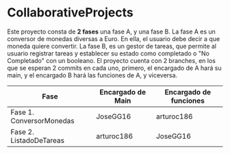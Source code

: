 # CollaborativeProjects

Este proyecto consta de **2 fases** una fase A, y una fase B. La fase A es un conversor de monedas diversas a Euro. En ella, el usuario debe decir a que moneda quiere convertir. La fase B, es un gestor de tareas, que permite al usuario registrar tareas y establecer su estado como completado o "No Completado" con un booleano. El proyecto cuenta con 2 branches, en los que se esperan 2 commits en cada uno, primero, el encargado de A hará su main, y el encargado B hará las funciones de A, y viceversa. 

| Fase | Encargado de Main | Encargado de funciones |
|-----------|-----------|-----------|
| Fase 1. ConversorMonedas  | JoseGG16   | arturoc186    |
| Fase 2. ListadoDeTareas   | arturoc186   | JoseGG16    |
